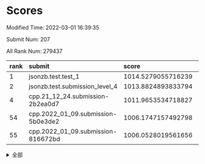 # Scores

Modified Time: 2022-03-01 16:39:35

Submit Num: 207

All Rank Num: 279437

| rank |               submit               |       score        |       sigma        | pk_num |
| :--- | :--------------------------------- | :----------------- | :----------------- | :----- |
| 1    | jsonzb.test.test_1                 | 1014.5279055716239 | 0.8019058818778358 | 5398   |
| 2    | jsonzb.test.submission_level_4     | 1013.8824893833794 | 0.825194255467046  | 5397   |
| 4    | cpp.21_12_24.submission-2b2ea0d7   | 1011.9653534718827 | 0.7826653531679584 | 5402   |
| 54   | cpp.2022_01_09.submission-5b0e3de2 | 1006.1747157492798 | 0.7145909373083249 | 5398   |
| 55   | cpp.2022_01_09.submission-816672bd | 1006.0528019561656 | 0.7188307774058267 | 5399   |


<details>
<summary>全部</summary>

| rank |                 submit                 |       score        |       sigma        | pk_num |
| :--- | :------------------------------------- | :----------------- | :----------------- | :----- |
| 1    | jsonzb.test.test_1                     | 1014.5279055716239 | 0.8019058818778358 | 5398   |
| 2    | jsonzb.test.submission_level_4         | 1013.8824893833794 | 0.825194255467046  | 5397   |
| 3    | gobigger.level_3.submission_level_3_29 | 1012.0355212310359 | 0.795475666085535  | 5401   |
| 4    | cpp.21_12_24.submission-2b2ea0d7       | 1011.9653534718827 | 0.7826653531679584 | 5402   |
| 5    | gobigger.level_3.submission_level_3_1  | 1011.6349009349749 | 0.7556882485142508 | 5399   |
| 6    | gobigger.level_3.submission_level_3_25 | 1011.4917212956723 | 0.7857477950715942 | 5400   |
| 7    | gobigger.level_3.submission_level_3_13 | 1011.4615775758621 | 0.7624188536271361 | 5400   |
| 8    | gobigger.level_3.submission_level_3_2  | 1011.3607132363528 | 0.7891405911327857 | 5399   |
| 9    | gobigger.level_3.submission_level_3_5  | 1011.3534653990828 | 0.7621515922456823 | 5403   |
| 10   | gobigger.level_3.submission_level_3_4  | 1011.163670385792  | 0.7646699845070187 | 5403   |
| 11   | gobigger.level_3.submission_level_3_38 | 1011.145494687682  | 0.7841017165240239 | 5400   |
| 12   | gobigger.level_3.submission_level_3_18 | 1011.1062169442737 | 0.763181910650568  | 5396   |
| 13   | gobigger.level_3.submission_level_3_15 | 1011.1035222452861 | 0.8011984474594297 | 5402   |
| 14   | gobigger.level_3.submission_level_3_44 | 1010.939472471961  | 0.7891349803437437 | 5400   |
| 15   | gobigger.level_3.submission_level_3_10 | 1010.7426338830046 | 0.7618464175145842 | 5402   |
| 16   | gobigger.level_3.submission_level_3_28 | 1010.7305160392826 | 0.7635877798810861 | 5396   |
| 17   | gobigger.level_3.submission_level_3_33 | 1010.651320670462  | 0.7500581452022296 | 5402   |
| 18   | gobigger.level_3.submission_level_3_27 | 1010.4520916521535 | 0.7656029424032225 | 5399   |
| 19   | gobigger.level_3.submission_level_3_34 | 1010.4385890126707 | 0.7454760012704161 | 5397   |
| 20   | gobigger.level_3.submission_level_3_49 | 1010.335166090495  | 0.783104529423942  | 5396   |
| 21   | gobigger.level_3.submission_level_3_14 | 1010.3298456147522 | 0.7628804672186653 | 5401   |
| 22   | gobigger.level_3.submission_level_3_16 | 1010.3294219858872 | 0.7570187352785683 | 5401   |
| 23   | gobigger.level_3.submission_level_3_23 | 1010.2893540377661 | 0.7404991299059246 | 5392   |
| 24   | gobigger.level_3.submission_level_3_7  | 1010.2380235575146 | 0.7414185000408217 | 5397   |
| 25   | gobigger.level_3.submission_level_3_31 | 1010.1167147590032 | 0.7360370251582654 | 5401   |
| 26   | gobigger.level_3.submission_level_3_24 | 1010.1089817536398 | 0.7628963631119542 | 5400   |
| 27   | gobigger.level_3.submission_level_3_43 | 1009.9893424812068 | 0.7839359552253391 | 5399   |
| 28   | gobigger.level_3.submission_level_3_35 | 1009.9623272131264 | 0.7568315147850939 | 5404   |
| 29   | gobigger.level_3.submission_level_3_42 | 1009.8618551671586 | 0.7698757940570792 | 5401   |
| 30   | gobigger.level_3.submission_level_3_47 | 1009.8548213702205 | 0.7450136709932927 | 5400   |
| 31   | gobigger.level_3.submission_level_3_36 | 1009.7928917435386 | 0.7571599900954235 | 5398   |
| 32   | gobigger.level_3.submission_level_3_40 | 1009.7616230707803 | 0.7711575493436601 | 5397   |
| 33   | gobigger.level_3.submission_level_3_45 | 1009.6569237434295 | 0.7634577072030059 | 5399   |
| 34   | gobigger.level_3.submission_level_3_21 | 1009.6492479911411 | 0.7539100247582421 | 5405   |
| 35   | gobigger.level_3.submission_level_3_48 | 1009.627440709723  | 0.7645557812895273 | 5402   |
| 36   | gobigger.level_3.submission_level_3_37 | 1009.6272368890991 | 0.7616433586175216 | 5402   |
| 37   | gobigger.level_3.submission_level_3_41 | 1009.6252547698705 | 0.7429208992553804 | 5400   |
| 38   | gobigger.level_3.submission_level_3_46 | 1009.5852986410716 | 0.7387509680700182 | 5402   |
| 39   | gobigger.level_3.submission_level_3_9  | 1009.5363969129266 | 0.7644673919849754 | 5397   |
| 40   | gobigger.level_3.submission_level_3_0  | 1009.5346311747303 | 0.7580599576277415 | 5400   |
| 41   | gobigger.level_3.submission_level_3_39 | 1009.4808434866887 | 0.7493403391272371 | 5404   |
| 42   | gobigger.level_3.submission_level_3_22 | 1009.4772041902472 | 0.7515418347288843 | 5398   |
| 43   | gobigger.level_3.submission_level_3_12 | 1009.4605590545932 | 0.7359035522228443 | 5401   |
| 44   | gobigger.level_3.submission_level_3_8  | 1009.2909989495874 | 0.7388745963352037 | 5397   |
| 45   | gobigger.level_3.submission_level_3_17 | 1009.2247324638759 | 0.7440381019370627 | 5397   |
| 46   | gobigger.level_3.submission_level_3_6  | 1009.1824149036233 | 0.7655702889704824 | 5403   |
| 47   | gobigger.level_3.submission_level_3_30 | 1009.1552866172284 | 0.7590227016527406 | 5396   |
| 48   | gobigger.level_3.submission_level_3_3  | 1009.1222829978367 | 0.7381010577840494 | 5404   |
| 49   | gobigger.level_3.submission_level_3_32 | 1008.9660362967084 | 0.744673168682371  | 5403   |
| 50   | gobigger.level_3.submission_level_3_26 | 1008.9455407694351 | 0.7307871938726443 | 5397   |
| 51   | gobigger.level_3.submission_level_3_19 | 1008.7830123650047 | 0.7429364646006412 | 5396   |
| 52   | gobigger.level_3.submission_level_3_20 | 1008.5733150123058 | 0.7308598971620948 | 5398   |
| 53   | gobigger.level_3.submission_level_3_11 | 1008.2415843970637 | 0.7697966129025045 | 5392   |
| 54   | cpp.2022_01_09.submission-5b0e3de2     | 1006.1747157492798 | 0.7145909373083249 | 5398   |
| 55   | cpp.2022_01_09.submission-816672bd     | 1006.0528019561656 | 0.7188307774058267 | 5399   |
| 56   | gobigger.level_1.submission_level_1_17 | 1005.2499978789156 | 0.7112074349174289 | 5399   |
| 57   | gobigger.level_1.submission_level_1_43 | 1004.9304359550754 | 0.7239761897863118 | 5403   |
| 58   | gobigger.level_1.submission_level_1_14 | 1004.6238359039405 | 0.7283908559812201 | 5402   |
| 59   | gobigger.level_1.submission_level_1_5  | 1004.3896584191541 | 0.7248347203495122 | 5396   |
| 60   | gobigger.level_1.submission_level_1_8  | 1004.3553022924971 | 0.7216048002049321 | 5401   |
| 61   | gobigger.level_1.submission_level_1_47 | 1004.2259528226291 | 0.7248755557802747 | 5401   |
| 62   | gobigger.level_1.submission_level_1_7  | 1004.1617324748547 | 0.7207259608751245 | 5401   |
| 63   | gobigger.level_1.submission_level_1_49 | 1004.1601031267825 | 0.7195110170406509 | 5399   |
| 64   | gobigger.level_1.submission_level_1_13 | 1004.1192108245657 | 0.7102397076348625 | 5400   |
| 65   | gobigger.level_1.submission_level_1_37 | 1003.9095255244365 | 0.7200945394640832 | 5395   |
| 66   | gobigger.level_1.submission_level_1_29 | 1003.8989311406586 | 0.7076757831351915 | 5403   |
| 67   | gobigger.level_1.submission_level_1_19 | 1003.7632926828261 | 0.720675546313642  | 5399   |
| 68   | gobigger.level_1.submission_level_1_48 | 1003.7330392656863 | 0.7385789495666061 | 5402   |
| 69   | gobigger.level_1.submission_level_1_35 | 1003.7279545034653 | 0.7259740849229012 | 5403   |
| 70   | gobigger.level_1.submission_level_1_39 | 1003.725036642937  | 0.720529303652377  | 5397   |
| 71   | gobigger.level_1.submission_level_1_33 | 1003.7148505585171 | 0.7151203192706338 | 5396   |
| 72   | gobigger.level_1.submission_level_1_18 | 1003.6606559093748 | 0.711182668517227  | 5398   |
| 73   | gobigger.level_1.submission_level_1_12 | 1003.6197152731426 | 0.7158006093408015 | 5401   |
| 74   | gobigger.level_1.submission_level_1_20 | 1003.5954335526042 | 0.7294858399582426 | 5403   |
| 75   | gobigger.level_1.submission_level_1_32 | 1003.5893281103023 | 0.7358179129350992 | 5397   |
| 76   | gobigger.level_1.submission_level_1_16 | 1003.5821168026638 | 0.7143141265869294 | 5403   |
| 77   | gobigger.level_1.submission_level_1_30 | 1003.4564276662146 | 0.7107419520028566 | 5396   |
| 78   | gobigger.level_1.submission_level_1_24 | 1003.3977871174408 | 0.7263281992259104 | 5402   |
| 79   | gobigger.level_1.submission_level_1_11 | 1003.3357966636615 | 0.7209238952107397 | 5397   |
| 80   | gobigger.level_1.submission_level_1_46 | 1003.317995990392  | 0.7223894838334523 | 5405   |
| 81   | gobigger.level_1.submission_level_1_0  | 1003.2613236234696 | 0.7240699420476092 | 5402   |
| 82   | gobigger.level_1.submission_level_1_34 | 1003.1894483716073 | 0.7196089103097699 | 5401   |
| 83   | gobigger.level_1.submission_level_1_36 | 1003.0921481700456 | 0.724002070058413  | 5406   |
| 84   | gobigger.level_1.submission_level_1_25 | 1003.0640721770482 | 0.7230776896730048 | 5408   |
| 85   | gobigger.level_1.submission_level_1_10 | 1003.0135543816455 | 0.7188946170836804 | 5402   |
| 86   | gobigger.level_1.submission_level_1_41 | 1002.9794940804165 | 0.7161842788905038 | 5400   |
| 87   | gobigger.level_1.submission_level_1_26 | 1002.9548401120486 | 0.6987436978228844 | 5402   |
| 88   | gobigger.level_1.submission_level_1_28 | 1002.90699334301   | 0.7077528340890797 | 5400   |
| 89   | gobigger.level_1.submission_level_1_22 | 1002.9014000027838 | 0.721661042337899  | 5393   |
| 90   | gobigger.level_1.submission_level_1_1  | 1002.8737915385434 | 0.7207347423860321 | 5399   |
| 91   | gobigger.level_1.submission_level_1_38 | 1002.844423358766  | 0.7215907664357886 | 5401   |
| 92   | gobigger.level_1.submission_level_1_9  | 1002.8249718259782 | 0.718916509765777  | 5396   |
| 93   | gobigger.level_1.submission_level_1_27 | 1002.8131072491781 | 0.7222856450599482 | 5401   |
| 94   | gobigger.level_1.submission_level_1_3  | 1002.7918908188681 | 0.7222610613815494 | 5403   |
| 95   | gobigger.level_1.submission_level_1_2  | 1002.632687723915  | 0.7216487826094111 | 5400   |
| 96   | gobigger.level_1.submission_level_1_44 | 1002.6163096630452 | 0.7067035280923255 | 5401   |
| 97   | gobigger.level_1.submission_level_1_31 | 1002.5887511366094 | 0.7077809009323642 | 5402   |
| 98   | gobigger.level_1.submission_level_1_42 | 1002.5246542454437 | 0.7277841563786305 | 5399   |
| 99   | gobigger.level_1.submission_level_1_4  | 1002.5227229661124 | 0.7145342705620344 | 5404   |
| 100  | gobigger.level_1.submission_level_1_6  | 1002.5142244994069 | 0.7120627679784135 | 5399   |
| 101  | gobigger.level_1.submission_level_1_21 | 1002.5101905663779 | 0.713544317995047  | 5400   |
| 102  | gobigger.level_1.submission_level_1_45 | 1002.5055710562874 | 0.7139491007177742 | 5404   |
| 103  | gobigger.level_1.submission_level_1_15 | 1002.4069374731748 | 0.7099569737898006 | 5399   |
| 104  | gobigger.level_1.submission_level_1_23 | 1001.8851401381111 | 0.7075874365936644 | 5400   |
| 105  | gobigger.level_1.submission_level_1_40 | 1001.6623584390774 | 0.7230926072749725 | 5401   |
| 106  | gobigger.random.submission_random_37   | 997.5129560766693  | 0.7139068813627846 | 5402   |
| 107  | gobigger.random.submission_random_19   | 996.9530910802872  | 0.7074896082969533 | 5399   |
| 108  | gobigger.random.submission_random_39   | 996.9327640314386  | 0.6989145842193493 | 5404   |
| 109  | gobigger.random.submission_random_34   | 996.8672384033795  | 0.7137839419361122 | 5395   |
| 110  | gobigger.random.submission_random_0    | 996.6613799710323  | 0.7152217991628058 | 5400   |
| 111  | gobigger.random.submission_random_1    | 996.4361377075275  | 0.699988881548731  | 5400   |
| 112  | gobigger.random.submission_random_24   | 996.359769806477   | 0.7133180576481809 | 5402   |
| 113  | gobigger.random.submission_random_26   | 996.3490752387605  | 0.7126389544372308 | 5399   |
| 114  | gobigger.random.submission_random_38   | 996.3422631260281  | 0.7369077767593605 | 5398   |
| 115  | gobigger.random.submission_random_48   | 996.2842200724615  | 0.7096543087155914 | 5401   |
| 116  | gobigger.random.submission_random_30   | 996.2445625174928  | 0.7231487158710833 | 5402   |
| 117  | gobigger.random.submission_random_44   | 996.223633785558   | 0.6971000007850252 | 5402   |
| 118  | gobigger.random.submission_random_47   | 996.2111803679703  | 0.7182221409255913 | 5400   |
| 119  | gobigger.random.submission_random_12   | 996.1868104524566  | 0.7105064759802234 | 5396   |
| 120  | gobigger.random.submission_random_49   | 996.1846059027021  | 0.7131521626554422 | 5399   |
| 121  | gobigger.random.submission_random_20   | 996.1577362672027  | 0.7137267070178092 | 5401   |
| 122  | gobigger.random.submission_random_41   | 996.0783380475372  | 0.7031264461084831 | 5398   |
| 123  | gobigger.random.submission_random_31   | 995.9801872317878  | 0.7187288985687351 | 5401   |
| 124  | gobigger.random.submission_random_33   | 995.9752423588495  | 0.7191781021814042 | 5399   |
| 125  | gobigger.random.submission_random_13   | 995.943792854631   | 0.7244598996801    | 5402   |
| 126  | gobigger.random.submission_random_35   | 995.9237160676394  | 0.7048809137048887 | 5398   |
| 127  | gobigger.random.submission_random_42   | 995.908348335979   | 0.7049021064599066 | 5403   |
| 128  | gobigger.random.submission_random_10   | 995.8870746817981  | 0.7172216696783733 | 5403   |
| 129  | gobigger.random.submission_random_18   | 995.8778179942902  | 0.718082069093319  | 5400   |
| 130  | gobigger.random.submission_random_11   | 995.8255532414499  | 0.713224481325578  | 5403   |
| 131  | gobigger.random.submission_random_5    | 995.7334903342011  | 0.7038840824873386 | 5394   |
| 132  | gobigger.random.submission_random_27   | 995.7048647854114  | 0.7092181141258714 | 5397   |
| 133  | gobigger.random.submission_random_22   | 995.7038817500711  | 0.704614558416038  | 5399   |
| 134  | gobigger.random.submission_random_29   | 995.6960826028328  | 0.7131846777851047 | 5394   |
| 135  | gobigger.random.submission_random_9    | 995.6925286500637  | 0.7135252720603615 | 5403   |
| 136  | gobigger.random.submission_random_28   | 995.6748609482694  | 0.7407650289359439 | 5406   |
| 137  | gobigger.random.submission_random_46   | 995.604304342417   | 0.7196675878207793 | 5399   |
| 138  | gobigger.random.submission_random_4    | 995.575642831388   | 0.732811755063015  | 5395   |
| 139  | gobigger.random.submission_random_40   | 995.5605782215883  | 0.7231061716204075 | 5402   |
| 140  | gobigger.random.submission_random_3    | 995.5376925080042  | 0.707672138659465  | 5403   |
| 141  | gobigger.random.submission_random_25   | 995.5356976914701  | 0.7097237952485538 | 5405   |
| 142  | gobigger.random.submission_random_45   | 995.5038501146973  | 0.6993333235855566 | 5403   |
| 143  | gobigger.random.submission_random_43   | 995.4906421016691  | 0.7068431602173512 | 5398   |
| 144  | gobigger.random.submission_random_15   | 995.4797198254566  | 0.7160386531418026 | 5404   |
| 145  | gobigger.random.submission_random_36   | 995.3428819315826  | 0.7091429159353322 | 5405   |
| 146  | gobigger.random.submission_random_7    | 995.3345992892524  | 0.7132887884943085 | 5400   |
| 147  | gobigger.random.submission_random_2    | 995.3217843674161  | 0.7187299023295085 | 5397   |
| 148  | gobigger.random.submission_random_32   | 995.2796925837705  | 0.7110666821416549 | 5397   |
| 149  | gobigger.random.submission_random_8    | 995.2441597022424  | 0.7146659724499547 | 5394   |
| 150  | gobigger.random.submission_random_23   | 995.2174489141954  | 0.7151486571571012 | 5400   |
| 151  | gobigger.random.submission_random_14   | 995.2049016984897  | 0.7188146982832793 | 5400   |
| 152  | gobigger.random.submission_random_21   | 995.1022188491302  | 0.7276128934709292 | 5400   |
| 153  | gobigger.random.submission_random_16   | 994.9728487373527  | 0.6984047504391494 | 5399   |
| 154  | gobigger.random.submission_random_6    | 994.8730555309862  | 0.707988987816783  | 5404   |
| 155  | gobigger.random.submission_random_17   | 994.379285681379   | 0.7086124303635178 | 5402   |
| 156  | gobigger.level_2.submission_level_2_22 | 994.0050646785963  | 0.7205068538833449 | 5399   |
| 157  | gobigger.level_2.submission_level_2_3  | 993.7798626276219  | 0.7239929011216261 | 5400   |
| 158  | gobigger.level_2.submission_level_2_5  | 993.6587862906315  | 0.7239104547484176 | 5400   |
| 159  | gobigger.level_2.submission_level_2_40 | 993.6555894003254  | 0.7220365968109237 | 5398   |
| 160  | gobigger.level_2.submission_level_2_21 | 993.6490351071038  | 0.7276827457745636 | 5394   |
| 161  | gobigger.level_2.submission_level_2_31 | 993.4017247501682  | 0.7324062264580171 | 5401   |
| 162  | gobigger.level_2.submission_level_2_37 | 993.3223030603954  | 0.7239694573775023 | 5394   |
| 163  | gobigger.level_2.submission_level_2_23 | 993.2675250017384  | 0.7477960594986947 | 5405   |
| 164  | gobigger.level_2.submission_level_2_7  | 993.1170531689215  | 0.7422830736267408 | 5401   |
| 165  | gobigger.level_2.submission_level_2_28 | 992.9724574534098  | 0.7425418397666855 | 5400   |
| 166  | gobigger.level_2.submission_level_2_11 | 992.9559502615015  | 0.7276791685293147 | 5398   |
| 167  | gobigger.level_2.submission_level_2_25 | 992.7221337805184  | 0.7376129168867533 | 5396   |
| 168  | gobigger.level_2.submission_level_2_6  | 992.6769008065112  | 0.7652264705488048 | 5402   |
| 169  | gobigger.level_2.submission_level_2_15 | 992.6707639976024  | 0.7357645735978315 | 5395   |
| 170  | gobigger.level_2.submission_level_2_30 | 992.6703959015802  | 0.755163122109443  | 5401   |
| 171  | gobigger.level_2.submission_level_2_20 | 992.5860355836593  | 0.7264829212827083 | 5401   |
| 172  | gobigger.level_2.submission_level_2_9  | 992.560438664716   | 0.740596433178641  | 5406   |
| 173  | gobigger.level_2.submission_level_2_44 | 992.5460720176769  | 0.7451264873652966 | 5395   |
| 174  | gobigger.level_2.submission_level_2_19 | 992.2584332252255  | 0.7621171993729848 | 5400   |
| 175  | gobigger.level_2.submission_level_2_10 | 992.1422910434554  | 0.7314958979678289 | 5398   |
| 176  | gobigger.level_2.submission_level_2_12 | 992.1219654031296  | 0.7568468989512953 | 5401   |
| 177  | gobigger.level_2.submission_level_2_32 | 992.0973402111541  | 0.7458530286003588 | 5404   |
| 178  | gobigger.level_2.submission_level_2_41 | 992.0355675989533  | 0.7418165874404916 | 5406   |
| 179  | gobigger.level_2.submission_level_2_27 | 992.0108721470616  | 0.7519330094465024 | 5396   |
| 180  | gobigger.level_2.submission_level_2_2  | 992.0093978025193  | 0.7472583390058383 | 5396   |
| 181  | gobigger.level_2.submission_level_2_8  | 991.973696790307   | 0.7492550839642194 | 5396   |
| 182  | gobigger.level_2.submission_level_2_16 | 991.9286633699935  | 0.7400238333177691 | 5396   |
| 183  | gobigger.level_2.submission_level_2_36 | 991.8919780198445  | 0.7464276962482178 | 5399   |
| 184  | gobigger.level_2.submission_level_2_38 | 991.8748246734161  | 0.7398239897004071 | 5396   |
| 185  | gobigger.level_2.submission_level_2_39 | 991.8018468812053  | 0.761962051554336  | 5401   |
| 186  | gobigger.level_2.submission_level_2_49 | 991.7942188107105  | 0.7308408566524931 | 5399   |
| 187  | gobigger.level_2.submission_level_2_14 | 991.7837987128155  | 0.7408277945410994 | 5400   |
| 188  | gobigger.level_2.submission_level_2_4  | 991.7826993512132  | 0.7550809252190485 | 5402   |
| 189  | gobigger.level_2.submission_level_2_33 | 991.685243717886   | 0.7477903236680001 | 5398   |
| 190  | gobigger.level_2.submission_level_2_43 | 991.6672950870766  | 0.7526132535670281 | 5399   |
| 191  | gobigger.level_2.submission_level_2_48 | 991.5958691563725  | 0.7474933236252872 | 5399   |
| 192  | gobigger.level_2.submission_level_2_24 | 991.5404247586793  | 0.7439486047587593 | 5399   |
| 193  | gobigger.level_2.submission_level_2_1  | 991.3148690927779  | 0.7458046345272786 | 5396   |
| 194  | gobigger.level_2.submission_level_2_35 | 991.256122349211   | 0.7606003481779635 | 5395   |
| 195  | gobigger.level_2.submission_level_2_46 | 991.1232246536823  | 0.7430624643364384 | 5395   |
| 196  | gobigger.level_2.submission_level_2_17 | 991.0716385781301  | 0.7465419934645305 | 5401   |
| 197  | gobigger.level_2.submission_level_2_18 | 990.9611275219868  | 0.761262279283917  | 5401   |
| 198  | gobigger.level_2.submission_level_2_34 | 990.8862736604451  | 0.7702024077879474 | 5397   |
| 199  | gobigger.level_2.submission_level_2_0  | 990.8176331700862  | 0.745200807078017  | 5399   |
| 200  | gobigger.level_2.submission_level_2_42 | 990.7997355580683  | 0.7624561335320561 | 5402   |
| 201  | gobigger.level_2.submission_level_2_29 | 990.5548984536946  | 0.76776543962034   | 5400   |
| 202  | gobigger.level_2.submission_level_2_26 | 990.4804693031575  | 0.7731694420621303 | 5400   |
| 203  | gobigger.level_2.submission_level_2_47 | 989.5718075694609  | 0.7794327933229198 | 5403   |
| 204  | gobigger.level_2.submission_level_2_13 | 989.5700537798365  | 0.7754188507712917 | 5395   |
| 205  | gobigger.level_2.submission_level_2_45 | 988.6590666063626  | 0.7899045527391177 | 5399   |
| 206  | gobigger.none.submission_none_0        | 978.8547678915461  | 1.2978615353791143 | 5398   |
| 207  | gobigger.none.submission_none_1        | 974.8644470673358  | 1.5729404758853867 | 5397   |

</details>